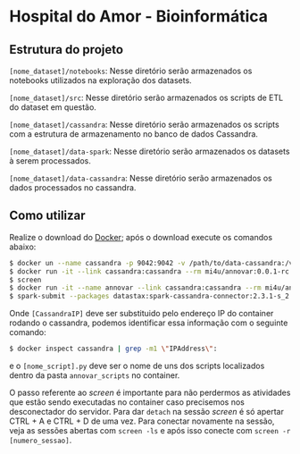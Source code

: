 # Hospital do Amor - Bioinformática

## Estrutura do projeto

`[nome_dataset]/notebooks`: Nesse diretório serão armazenados os notebooks utilizados na exploração dos datasets.

`[nome_dataset]/src`: Nesse diretório serão armazenados os scripts de ETL do dataset em questão.

`[nome_dataset]/cassandra`: Nesse diretório serão armazenados os scripts com a estrutura de armazenamento no banco de 
dados Cassandra.

`[nome_dataset]/data-spark`: Nesse diretório serão armazenados os datasets à serem processados.

`[nome_dataset]/data-cassandra`: Nesse diretório serão armazenados os dados processados no cassandra.

## Como utilizar

Realize o download do [Docker](https://docs.docker.com/install/); após o download execute os comandos abaixo:

```bash
$ docker un --name cassandra -p 9042:9042 -v /path/to/data-cassandra:/var/lib/cassandra --rm -d mi4u/annovar:0.0.1-rc
$ docker run -it --link cassandra:cassandra --rm mi4u/annovar:0.0.1-rc cqlsh cassandra -f /cassandra_scripts/ha_bioinformatica.cql
$ screen
$ docker run -it --name annovar --link cassandra:cassandra --rm mi4u/annovar:0.0.1-rc /bin/bash
$ spark-submit --packages datastax:spark-cassandra-connector:2.3.1-s_2.11 --conf spark.cassandra.connection.host=[CassandraIP] /annovar_scripts/[nome_script].py 
```

Onde `[CassandraIP]` deve ser substituido pelo endereço IP do container rodando o cassandra, podemos identificar essa informação com o seguinte comando:

```bash
$ docker inspect cassandra | grep -m1 \"IPAddress\":
```

e o `[nome_script].py` deve ser o nome de uns dos scripts localizados dentro da pasta `annovar_scripts` no container.

O passo referente ao *screen* é importante para não perdermos as atividades que estão sendo executadas no container caso precisemos nos desconectador do servidor.
Para dar `detach` na sessão *screen* é só apertar CTRL + A e CTRL + D de uma vez. Para conectar novamente na sessão, veja as sessões abertas com `screen -ls` e após isso
conecte com `screen -r [numero_sessao]`.